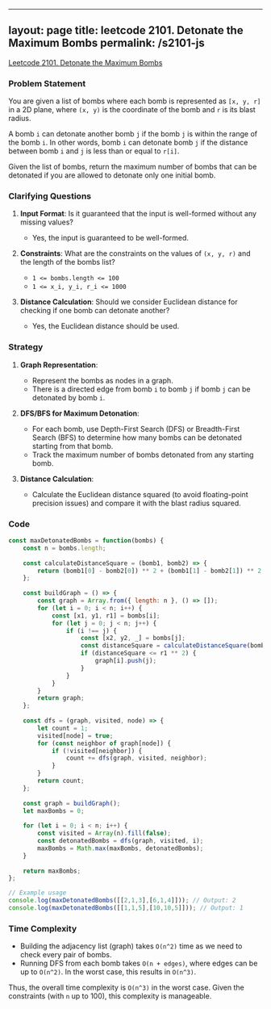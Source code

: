 
---
layout: page
title: leetcode 2101. Detonate the Maximum Bombs
permalink: /s2101-js
---
[Leetcode 2101. Detonate the Maximum Bombs](https://algoadvance.github.io/algoadvance/l2101)
### Problem Statement

You are given a list of bombs where each bomb is represented as `[x, y, r]` in a 2D plane, where `(x, y)` is the coordinate of the bomb and `r` is its blast radius.

A bomb `i` can detonate another bomb `j` if the bomb `j` is within the range of the bomb `i`. In other words, bomb `i` can detonate bomb `j` if the distance between bomb `i` and `j` is less than or equal to `r[i]`.

Given the list of bombs, return the maximum number of bombs that can be detonated if you are allowed to detonate only one initial bomb.

### Clarifying Questions

1. **Input Format**: Is it guaranteed that the input is well-formed without any missing values?
    - Yes, the input is guaranteed to be well-formed.

2. **Constraints**: What are the constraints on the values of `(x, y, r)` and the length of the bombs list?
    - `1 <= bombs.length <= 100`
    - `1 <= x_i, y_i, r_i <= 1000`

3. **Distance Calculation**: Should we consider Euclidean distance for checking if one bomb can detonate another?
    - Yes, the Euclidean distance should be used.

### Strategy

1. **Graph Representation**: 
   - Represent the bombs as nodes in a graph.
   - There is a directed edge from bomb `i` to bomb `j` if bomb `j` can be detonated by bomb `i`.

2. **DFS/BFS for Maximum Detonation**:
   - For each bomb, use Depth-First Search (DFS) or Breadth-First Search (BFS) to determine how many bombs can be detonated starting from that bomb.
   - Track the maximum number of bombs detonated from any starting bomb.

3. **Distance Calculation**:
   - Calculate the Euclidean distance squared (to avoid floating-point precision issues) and compare it with the blast radius squared.

### Code

```javascript
const maxDetonatedBombs = function(bombs) {
    const n = bombs.length;
    
    const calculateDistanceSquare = (bomb1, bomb2) => {
        return (bomb1[0] - bomb2[0]) ** 2 + (bomb1[1] - bomb2[1]) ** 2;
    };
    
    const buildGraph = () => {
        const graph = Array.from({ length: n }, () => []);
        for (let i = 0; i < n; i++) {
            const [x1, y1, r1] = bombs[i];
            for (let j = 0; j < n; j++) {
                if (i !== j) {
                    const [x2, y2, _] = bombs[j];
                    const distanceSquare = calculateDistanceSquare(bombs[i], bombs[j]);
                    if (distanceSquare <= r1 ** 2) {
                        graph[i].push(j);
                    }
                }
            }
        }
        return graph;
    };
    
    const dfs = (graph, visited, node) => {
        let count = 1;
        visited[node] = true;
        for (const neighbor of graph[node]) {
            if (!visited[neighbor]) {
                count += dfs(graph, visited, neighbor);
            }
        }
        return count;
    };
    
    const graph = buildGraph();
    let maxBombs = 0;
    
    for (let i = 0; i < n; i++) {
        const visited = Array(n).fill(false);
        const detonatedBombs = dfs(graph, visited, i);
        maxBombs = Math.max(maxBombs, detonatedBombs);
    }
    
    return maxBombs;
};

// Example usage
console.log(maxDetonatedBombs([[2,1,3],[6,1,4]])); // Output: 2
console.log(maxDetonatedBombs([[1,1,5],[10,10,5]])); // Output: 1
```

### Time Complexity
- Building the adjacency list (graph) takes `O(n^2)` time as we need to check every pair of bombs.
- Running DFS from each bomb takes `O(n + edges)`, where edges can be up to `O(n^2)`. In the worst case, this results in `O(n^3)`.

Thus, the overall time complexity is `O(n^3)` in the worst case. Given the constraints (with `n` up to 100), this complexity is manageable.